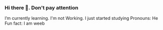 ### Hi there 👋. Don't pay attention

 I’m currently learning. I'm not Working. I just started studying
 Pronouns: He
 Fun fact: I am weeb

